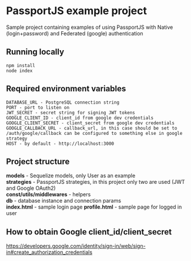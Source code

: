 # PassportJS example project

 Sample project containing examples of using PassportJS with Native (login+password) and Federated (google) authentication

## Running locally
```
npm install
node index
```
## Required environment variables
```
DATABASE_URL - PostgreSQL connection string
PORT - port to listen on
JWT_SECRET - secret string for signing JWT tokens
GOOGLE_CLIENT_ID - client_id from google dev credentials
GOOGLE_CLIENT_SECRET - client_secret from google dev credentials
GOOGLE_CALLBACK_URL - callback_url, in this case should be set to /auth/google/callback can be configured to something else in google strategy
HOST - by default - http://localhost:3000
```

## Project structure

**models** - Sequelize models, only User as an example  
**strategies** - PassportJS strategies, in this project only two are used (JWT and Google OAuth2)  
**const/utils/middlewares** - helpers  
**db** - database instance and connection params  
**index.html** - sample login page
**profile.html** - sample page for logged in user  


## How to obtain Google client_id/client_secret
https://developers.google.com/identity/sign-in/web/sign-in#create_authorization_credentials
